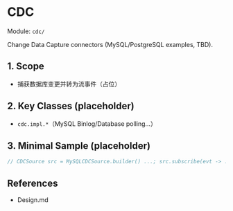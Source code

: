 # CDC

Module: `cdc/`

Change Data Capture connectors (MySQL/PostgreSQL examples, TBD).

## 1. Scope
- 捕获数据库变更并转为流事件（占位）

## 2. Key Classes (placeholder)
- `cdc.impl.*`（MySQL Binlog/Database polling…）

## 3. Minimal Sample (placeholder)
```java
// CDCSource src = MySQLCDCSource.builder() ...; src.subscribe(evt -> ...);
```

## References
- Design.md

